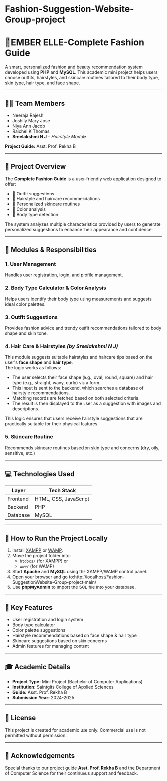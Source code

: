 # Fashion-Suggestion-Website-Group-project
# 💄EMBER ELLE-Complete Fashion Guide

A smart, personalized fashion and beauty recommendation system developed using **PHP** and **MySQL**. This academic mini project helps users choose outfits, hairstyles, and skincare routines tailored to their body type, skin type, hair type, and face shape.

---

## 👩‍💻 Team Members

- Neeraja Rajesh  
- Joshily Mary Jose  
- Niya Ann Jacob  
- Raichel K Thomas  
- **Sreelakshmi N J** – *Hairstyle Module*

**Project Guide:** Asst. Prof. Rekha B

---

## 🧠 Project Overview

The **Complete Fashion Guide** is a user-friendly web application designed to offer:  
- 👗 Outfit suggestions  
- 💇 Hairstyle and haircare recommendations  
- 🧴 Personalized skincare routines  
- 🎨 Color analysis  
- 🧍 Body type detection  

The system analyzes multiple characteristics provided by users to generate personalized suggestions to enhance their appearance and confidence.

---

## 📁 Modules & Responsibilities

### 1. User Management  
Handles user registration, login, and profile management.

### 2. Body Type Calculator & Color Analysis  
Helps users identify their body type using measurements and suggests ideal color palettes.

### 3. Outfit Suggestions  
Provides fashion advice and trendy outfit recommendations tailored to body shape and skin tone.

### 4. Hair Care & Hairstyles *(by Sreelakshmi N J)*  
This module suggests suitable hairstyles and haircare tips based on the user's **face shape** and **hair type**.  
The logic works as follows:
- The user selects their face shape (e.g., oval, round, square) and hair type (e.g., straight, wavy, curly) via a form.
- This input is sent to the backend, which searches a database of hairstyle recommendations.
- Matching records are fetched based on both selected criteria.
- The result is then displayed to the user as a suggestion with images and descriptions.

This logic ensures that users receive hairstyle suggestions that are practically suitable for their physical features.

### 5. Skincare Routine  
Recommends skincare routines based on skin type and concerns (dry, oily, sensitive, etc.)

---

## 💻 Technologies Used

| Layer      | Tech Stack             |
|------------|------------------------|
| Frontend   | HTML, CSS, JavaScript  |
| Backend    | PHP                    |
| Database   | MySQL                  |

---

## 🚀 How to Run the Project Locally

1. Install [XAMPP](https://www.apachefriends.org/index.html) or [WAMP](https://www.wampserver.com/).  
2. Move the project folder into:
   - `htdocs/` (for XAMPP) or  
   - `www/` (for WAMP)  
3. Start **Apache** and **MySQL** using the XAMPP/WAMP control panel.  
4. Open your browser and go to:http://localhost/Fashion-SuggestionWebsite-Group-project-main/
5. Use **phpMyAdmin** to import the SQL file into your database.

---

## 🎯 Key Features

- User registration and login system  
- Body type calculator  
- Color palette suggestions  
- Hairstyle recommendations based on face shape & hair type  
- Skincare suggestions based on skin concerns  
- Admin features for managing content

---

## 🎓 Academic Details

- **Project Type:** Mini Project (Bachelor of Computer Applications)  
- **Institution:** Saintgits College of Applied Sciences  
- **Guide:** Asst. Prof. Rekha B  
- **Submission Year:** 2024-2025

---

## 📝 License

This project is created for academic use only. Commercial use is not permitted without permission.

---

## 🙌 Acknowledgements

Special thanks to our project guide **Asst. Prof. Rekha B** and the Department of Computer Science for their continuous support and feedback.

